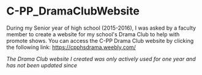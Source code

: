 # C-PP_DramaClubWebsite
During my Senior year of high school (2015-2016), I was asked by a faculty member to create a website for my school's Drama Club to help with promote shows. You can access the C-PP Drama Club website by clicking the following link: https://cpphsdrama.weebly.com/

*The Drama Club website I created was only actively used for one year and has not been updated since*
